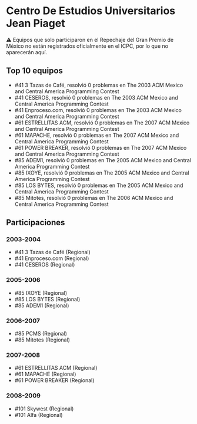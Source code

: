 # Centro De Estudios Universitarios Jean Piaget

:warning: Equipos que solo participaron en el Repechaje del Gran Premio de México no están registrados oficialmente en el ICPC, por lo que no aparecerán aquí.

## Top 10 equipos

- #41 3 Tazas de Café, resolvió 0 problemas en The 2003 ACM Mexico and Central America Programming Contest
- #41 CESEROS, resolvió 0 problemas en The 2003 ACM Mexico and Central America Programming Contest
- #41 Enproceso.com, resolvió 0 problemas en The 2003 ACM Mexico and Central America Programming Contest
- #61 ESTRELLITAS ACM, resolvió 0 problemas en The 2007 ACM Mexico and Central America Programming Contest
- #61 MAPACHE, resolvió 0 problemas en The 2007 ACM Mexico and Central America Programming Contest
- #61 POWER BREAKER, resolvió 0 problemas en The 2007 ACM Mexico and Central America Programming Contest
- #85 ADEM1, resolvió 0 problemas en The 2005 ACM Mexico and Central America Programming Contest
- #85 IXOYE, resolvió 0 problemas en The 2005 ACM Mexico and Central America Programming Contest
- #85 LOS BYTES, resolvió 0 problemas en The 2005 ACM Mexico and Central America Programming Contest
- #85 Mitotes, resolvió 0 problemas en The 2006 ACM Mexico and Central America Programming Contest

## Participaciones

### 2003-2004

- #41 3 Tazas de Café (Regional)
- #41 Enproceso.com (Regional)
- #41 CESEROS (Regional)

### 2005-2006

- #85 IXOYE (Regional)
- #85 LOS BYTES (Regional)
- #85 ADEM1 (Regional)

### 2006-2007

- #85 PCMS (Regional)
- #85 Mitotes (Regional)

### 2007-2008

- #61 ESTRELLITAS ACM (Regional)
- #61 MAPACHE (Regional)
- #61 POWER BREAKER (Regional)

### 2008-2009

- #101 Skywest (Regional)
- #101 Alfa (Regional)



